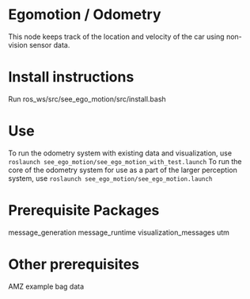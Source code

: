 # Egomotion / Odometry

This node keeps track of the location and velocity of the car using non-vision sensor data. 

# Install instructions
Run ros_ws/src/see_ego_motion/src/install.bash

# Use

To run the odometry system with existing data and visualization, use `roslaunch see_ego_motion/see_ego_motion_with_test.launch`
To run the core of the odometry system for use as a part of the larger perception system, use `roslaunch see_ego_motion/see_ego_motion.launch`

# Prerequisite Packages

message_generation
message_runtime
visualization_messages
utm

# Other prerequisites

AMZ example bag data
